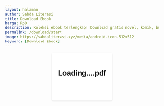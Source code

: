 ```yaml
---
layout: halaman
author: Sabda Literasi
title: Download Ebook
harga: Rp0
description: Koleksi ebook terlengkap! Download gratis novel, komik, buku pelajaran, dan berbagai genre lainnya. Baca online atau offline kapanpun dan dimanapun.
permalink: /download/start
image: https://sabdaliterasi.xyz/media/android-icon-512x512
keyword: [Download Ebook]
---
```

<style>#Download{font-family:Arial,sans-serif;margin:0;padding:0;display:flex;justify-content:center;align-items:center}#Download .container{background:#fff;padding:20px;border-radius:5px;box-shadow:0 2px 4px rgba(0,0,0,.1);text-align:center}#Download h2{font-size:24px;margin-bottom:20px}#Download button{border: none;display:inline-block;padding:10px 20px;background-color:var(--linkC);color:#fff;text-decoration:none;border-radius:4px}#Download button:hover{border-color: var(--linkC);background: var(--linkC);}#loading{display:none;position:fixed;top:0;left:0;width:100%;height:100%;background:rgba(0,0,0,.6);backdrop-filter:blur(5px);z-index:9999;justify-content:center;align-items:center}.spinner{width:60px;height:60px;border:6px solid #f3f3f3;border-top:6px solid #3498db;border-radius:50%;animation:1s linear infinite spin}@keyframes spin{0%{transform:rotate(0)}100%{transform:rotate(360deg)}}#loading-text{margin-top:20px;font-family:Arial,sans-serif;font-size:20px;color:#fff}</style><div id="loading"> <div class="spinner"></div> </div> <div id="Download"> <div class="container"> <h2><span id="file-title">Loading...</span>.pdf</h2> <button id="download-btn">Download</button> </div> </div>
<script src="https://sabdaliterasi.xyz/wp-content/cdn/g/ajax-jquery/assets/repository/script/download/start/0.1/main.min.js" async></script>

